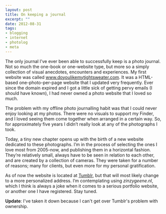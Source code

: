 ```yaml
---
layout: post
title: On keeping a journal 
excerpt: ""
date: 2012-08-31
tags:
- blogging
- internet
- photolog
- meta
---
```

The only journal I’ve ever been able to successfully keep is a photo journal. Not so much the one-book or one-website type, but more so a simply collection of visual anecdotes, encounters and experiences. My first website was called www.doyoulikemytightsweater.com. It was a HTML-based one-photo-per-page website that I updated very frequently. Ever since the domain expired and I got a little sick of getting pervy emails (I should have known), I had never owned a photo website that I loved so much.

The problem with my offline photo journalling habit was that I could never enjoy looking at my photos. There were no visuals to support my Finder, and I loved seeing them come together when arranged in a certain way. So, for approximately five years I didn’t really look at any of the photographs I took. 

Today, a tiny new chapter opens up with the birth of a new website dedicated to these photographs. I’m in the process of selecting the ones I love most from 2005-now, and publishing them in a horizontal fashion. They’re relatively small, always have to be seen in relation to each other, and are created by a collection of cameras. They were taken for a number of reasons; many for clients, but even more for my personal gratification.

As of now the website is located at [Tumblr](http://zinzygeene.tumblr.com), but that will most likely change to a more personalized address. I’m contemplating using _zinzygeene.nl_, which I think is always a joke when it comes to a serious portfolio website, or another one I have registered. Stay tuned.

__Update__: I've taken it down because I can't get over Tumblr's problem with ownership.

